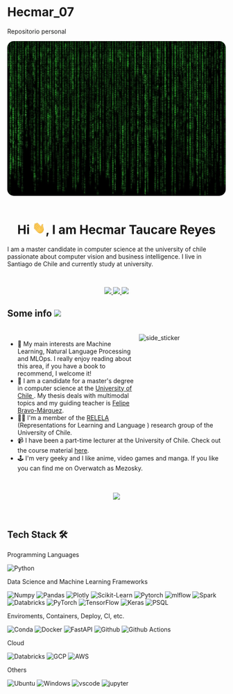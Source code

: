 # Hecmar_07
Repositorio personal
<div align="center">
    <img src='matrix.png' style="border-radius: 15px">
</div>
<br>

<h1 align="center">Hi <img src="https://raw.githubusercontent.com/ABSphreak/ABSphreak/master/gifs/Hi.gif" width="30px">, I am Hecmar Taucare Reyes </h1>

I am a master candidate in computer science at the university of chile passionate about computer vision and business intelligence. I live in Santiago de Chile and currently study at university.

</div>
<br>

<p align="center">
    <a href="https://www.linkedin.com/in/ignacio-alejandro-meza-de-la-jara-4b0360134/">
        <img src="https://img.shields.io/badge/LinkedIn-0077B5?style=for-the-badge&logo=linkedin&logoColor=white"/>
    </a>
    <a href="mailto:hecmar.taucare.reyes@gmail.com">
        <img src="https://img.shields.io/badge/Gmail-D14836?style=for-the-badge&logo=gmail&logoColor=white"/>
    </a>
    <a href="cv_ignacio.pdf">
        <img src="https://img.shields.io/badge/Resume-Blue?style=for-the-badge&logoColor=white"/>
    </a>
</p>

## Some info <img src="https://www.fightersgeneration.com/characters/dio-super.gif" width="30px">

<br>

<img align="right" width=200px height=200px alt="side_sticker" src="https://media.giphy.com/media/TEnXkcsHrP4YedChhA/giphy.gif" />

- 💙 My main interests are Machine Learning, Natural Language Processing and MLOps. I really enjoy reading about this area, if you have a book to recommend, I welcome it!
- 🏫 I am a candidate for a master's degree in computer science at the [University of Chile ](https://www.dcc.uchile.cl/). My thesis deals with multimodal topics and my guiding teacher is  [Felipe Bravo-Márquez](https://felipebravom.com/).
- 🧑‍🎓 I'm a member of the [RELELA](https://relela.com/) (Representations for Learning and Language ) research group of the University of Chile.
- 📹 I have been a part-time lecturer at the University of Chile. Check out the course material [here](https://github.com/pbadillatorrealba/MDS7202).
- 🕹️ I'm very geeky and I like anime, video games and manga. If you like you can find me on Overwatch as Mezosky.

<br>
<br>

<div align='center'>
<img src="https://github-readme-stats.vercel.app/api?username=mezosky&count_private=true&show_icons=true&custom_title=Github&theme=chartreuse-dark&bg_color=0,000000,130F40&layout=compact&border_radius=8">
</div>

<br>
<br>

## Tech Stack 🛠️

Programming Languages

![Python](https://img.shields.io/badge/Python-FFD43B?style=flat-square&logo=python&logoColor=blue)

Data Science and Machine Learning Frameworks

![Numpy](https://img.shields.io/badge/Numpy-777BB4?style=flat-square&logo=numpy&logoColor=white])
![Pandas](https://img.shields.io/badge/Pandas-2C2D72?style=flat-square&logo=pandas&logoColor=white])
![Plotly](https://img.shields.io/badge/Plotly-239120?style=flat-square&logo=plotly&logoColor=white])
![Scikit-Learn](https://img.shields.io/badge/scikit_learn-F7931E?style=flat-square&logo=scikit-learn&logoColor=white])
![Pytorch](https://img.shields.io/badge/PyTorch-EE4C2C?style=flat-square&logo=pytorch&logoColor=white])
![mlflow](https://img.shields.io/badge/mlflow-%23d9ead3.svg?style=flat-square&logo=numpy&logoColor=blue)
![Spark](https://img.shields.io/badge/Apache%20Spark-E25A1C.svg?style=flat-square&logo=Apache-Spark&logoColor=white)
![Databricks](https://img.shields.io/badge/Databricks-FF3621?style=flat-square&logo=Databricks&logoColor=white)
![PyTorch](https://img.shields.io/badge/PyTorch-%23EE4C2C.svg?style=for-the-badge&logo=PyTorch&logoColor=white)
![TensorFlow](https://img.shields.io/badge/TensorFlow-%23FF6F00.svg?style=for-the-badge&logo=TensorFlow&logoColor=white)
![Keras](https://img.shields.io/badge/Keras-%23D00000.svg?style=for-the-badge&logo=Keras&logoColor=white)
![PSQL](https://img.shields.io/badge/PostgreSQL-316192?style=flat-square&logo=postgresql&logoColor=white)

Enviroments, Containers, Deploy, CI, etc.

![Conda](https://img.shields.io/badge/conda-342B029.svg?&style=flat-square&logo=anaconda&logoColor=white)
![Docker](https://img.shields.io/badge/Docker-2CA5E0?style=flat-square&logo=docker&logoColor=white)
![FastAPI](https://img.shields.io/badge/fastapi-109989?style=flat-square&logo=FASTAPI&logoColor=white)
![Github](https://img.shields.io/badge/GitHub-100000?style=flat-square&logo=github&logoColor=white)
![Github Actions](https://img.shields.io/badge/GitHub_Actions-2088FF?style=flat-square&logo=github-actions&logoColor=white)

Cloud

![Databricks](https://img.shields.io/badge/Databricks-FF3621?style=for-the-badge&logo=Databricks&logoColor=white)
![GCP](https://img.shields.io/badge/Google_Cloud-4285F4?style=flat-square&logo=google-cloud&logoColor=white)
![AWS](https://img.shields.io/badge/Amazon_AWS-FF9900?style=flat-square&logo=amazonaws&logoColor=white)

Others

![Ubuntu](https://img.shields.io/badge/Ubuntu-E95420?style=flat-square&logo=ubuntu&logoColor=white)
![Windows](https://img.shields.io/badge/Windows-0078D6?style=flat-square&logo=windows&logoColor=white)
![vscode](https://img.shields.io/badge/VSCode-0078D4?style=flat-square&logo=visual%20studio%20code&logoColor=white)
![jupyter](https://img.shields.io/badge/Jupyter-F37626.svg?&style=flat-square&logo=Jupyter&logoColor=white)

